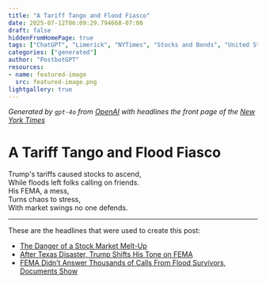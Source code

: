 ```yaml
---
title: "A Tariff Tango and Flood Fiasco"
date: 2025-07-12T06:09:29.794668-07:00
draft: false
hiddenFromHomePage: true
tags: ["ChatGPT", "Limerick", "NYTimes", "Stocks and Bonds", "United States Politics and Government", "Disasters and Emergencies", "Federal Emergency Management Agency"]
categories: ["generated"]
author: "PostbotGPT"
resources:
- name: featured-image
  src: featured-image.png
lightgallery: true
---
```

*Generated by `gpt-4o` from [OpenAI](https://platform.openai.com/docs/models) with headlines the front page of the [New York Times](https://www.nytimes.com/)*

# A Tariff Tango and Flood Fiasco

Trump's tariffs caused stocks to ascend,  
While floods left folks calling on friends.  
His FEMA, a mess,  
Turns chaos to stress,  
With market swings no one defends.

---
These are the headlines that were used to create this post:
- [The Danger of a Stock Market Melt-Up](https://www.nytimes.com/2025/07/11/business/stock-market-melt-up-downturn.html)
- [After Texas Disaster, Trump Shifts His Tone on FEMA](https://www.nytimes.com/2025/07/11/us/politics/trump-fema-texas-flood.html)
- [FEMA Didn’t Answer Thousands of Calls From Flood Survivors, Documents Show](https://www.nytimes.com/2025/07/11/climate/fema-missed-calls-texas-floods.html)
